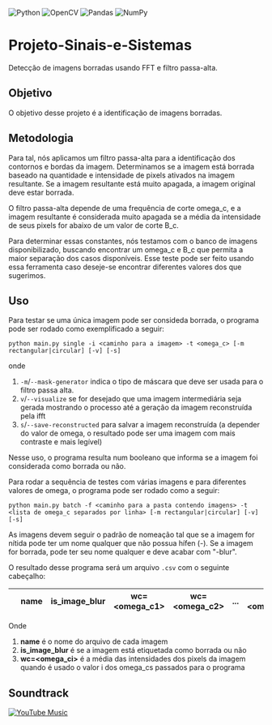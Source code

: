![Python](https://img.shields.io/badge/python-3670A0?style=for-the-badge&logo=python&logoColor=ffdd54)
![OpenCV](https://img.shields.io/badge/opencv-%23white.svg?style=for-the-badge&logo=opencv&logoColor=white)
![Pandas](https://img.shields.io/badge/pandas-%23150458.svg?style=for-the-badge&logo=pandas&logoColor=white)
![NumPy](https://img.shields.io/badge/numpy-%23013243.svg?style=for-the-badge&logo=numpy&logoColor=white)


# Projeto-Sinais-e-Sistemas

Detecção de imagens borradas usando FFT e filtro passa-alta.

## Objetivo

O objetivo desse projeto é a identificação de imagens borradas.

## Metodologia

Para tal, nós aplicamos um filtro passa-alta para a identificação dos contornos e bordas da imagem. Determinamos se a imagem está borrada baseado na quantidade e intensidade de pixels ativados na imagem resultante. Se a imagem resultante está muito apagada, a imagem original deve estar borrada.

O filtro passa-alta depende de uma frequência de corte omega_c, e a imagem resultante é considerada muito apagada se a média da intensidade de seus pixels for abaixo de um valor de corte B_c.

Para determinar essas constantes, nós testamos com o banco de imagens disponibilizado, buscando encontrar um omega_c e B_c que permita a maior separação dos casos disponíveis. Esse teste pode ser feito usando essa ferramenta caso deseje-se encontrar diferentes valores dos que sugerimos.

## Uso

Para testar se uma única imagem pode ser consideda borrada, o programa pode ser rodado como exemplificado a seguir:

```
python main.py single -i <caminho para a imagem> -t <omega_c> [-m rectangular|circular] [-v] [-s]
```

onde

1. `-m`/`--mask-generator` indica o tipo de máscara que deve ser usada para o filtro passa alta.
2. `v`/`--visualize` se for desejado que uma imagem intermediária seja gerada mostrando o processo até a geração da imagem reconstruída pela ifft
3. `s`/`--save-reconstructed` para salvar a imagem reconstruída (a depender do valor de omega, o resultado pode ser uma imagem com mais contraste e mais legível)

Nesse uso, o programa resulta num booleano que informa se a imagem foi considerada como borrada ou não.

Para rodar a sequência de testes com várias imagens e para diferentes valores de omega, o programa pode ser rodado como a seguir:

```
python main.py batch -f <caminho para a pasta contendo imagens> -t <lista de omega_c separados por linha> [-m rectangular|circular] [-v] [-s]
```

As imagens devem seguir o padrão de nomeação tal que se a imagem for nítida pode ter um nome qualquer que não possua hífen (-). Se a imagem for borrada, pode ter seu nome qualquer e deve acabar com "-blur".

O resultado desse programa será um arquivo `.csv` com o seguinte cabeçalho:

|  | name | is_image_blur | wc=<omega_c1> | wc=<omega_c2> | ... | wc=<omega_cN> |
|:--- | ---|---|---|---|---|---|

Onde

1. **name** é o nome do arquivo de cada imagem
2. **is_image_blur** é se a imagem está etiquetada como borrada ou não
3. **wc=<omega_ci>** é a média das intensidades dos pixels da imagem quando é usado o valor i dos omega_cs passados para o programa


## Soundtrack
[![YouTube Music](https://img.shields.io/badge/YouTube_Music-FF0000?style=for-the-badge&logo=youtube-music&logoColor=white)](https://www.youtube.com/watch?v=68ugkg9RePc&ab_channel=BlissCorporation)


